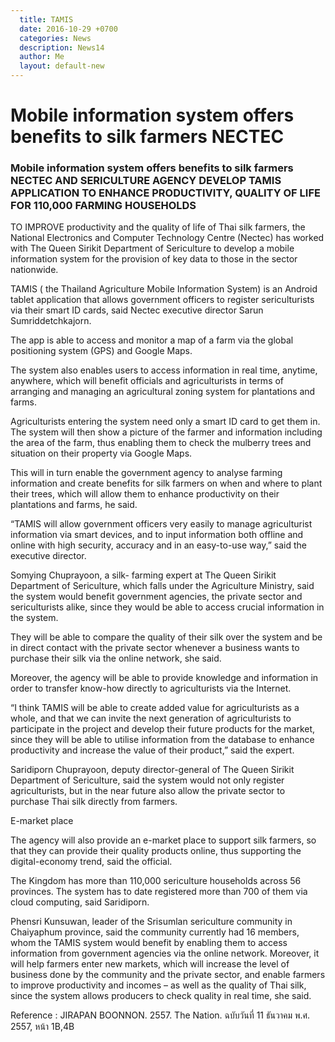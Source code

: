 ```yaml
---
  title: TAMIS
  date: 2016-10-29 +0700		  
  categories: News		
  description: News14
  author: Me		 
  layout: default-new
---
```

# Mobile information system offers benefits to silk farmers NECTEC  

### Mobile information system offers benefits to silk farmers NECTEC AND SERICULTURE AGENCY DEVELOP TAMIS APPLICATION TO ENHANCE PRODUCTIVITY, QUALITY OF LIFE FOR 110,000 FARMING HOUSEHOLDS

<p> TO IMPROVE productivity and the quality of life of Thai silk farmers, the National Electronics and Computer Technology Centre (Nectec) has worked with The Queen Sirikit Department of Sericulture to develop a mobile information system for the provision of key data to those in the sector nationwide.</p>

<p> TAMIS ( the Thailand Agriculture Mobile Information System) is an Android tablet application that allows government officers to register sericulturists via their smart ID cards, said Nectec executive director Sarun Sumriddetchkajorn.</p>

<p> The app is able to access and monitor a map of a farm via the global positioning system (GPS) and Google Maps.</p>

<p> The system also enables users to access information in real time, anytime, anywhere, which will benefit officials and agriculturists in terms of arranging and managing an agricultural zoning system for plantations and farms.</p>

<p> Agriculturists entering the system need only a smart ID card to get them in. The system will then show a picture of the farmer and information including the area of the farm, thus enabling them to check the mulberry trees and situation on their property via Google Maps.</p>

<p> This will in turn enable the government agency to analyse farming information and create benefits for silk farmers on when and where to plant their trees, which will allow them to enhance productivity on their plantations and farms, he said.</p>

<p> “TAMIS will allow government officers very easily to manage agriculturist information via smart devices, and to input information both offline and online with high security, accuracy and in an easy-to-use way,” said the executive director.</p>

<p> Somying Chuprayoon, a silk- farming expert at The Queen Sirikit Department of Sericulture, which falls under the Agriculture Ministry, said the system would benefit government agencies, the private sector and sericulturists alike, since they would be able to access crucial information in the system.</p>

<p> They will be able to compare the quality of their silk over the system and be in direct contact with the private sector whenever a business wants to purchase their silk via the online network, she said.</p>

<p> Moreover, the agency will be able to provide knowledge and information in order to transfer know-how directly to agriculturists via the Internet.</p>

<p> “I think TAMIS will be able to create added value for agriculturists as a whole, and that we can invite the next generation of agriculturists to participate in the project and develop their future products for the market, since they will be able to utilise information from the database to enhance productivity and increase the value of their product,” said the expert.</p>

<p> Saridiporn Chuprayoon, deputy director-general of The Queen Sirikit Department of Sericulture, said the system would not only register agriculturists, but in the near future also allow the private sector to purchase Thai silk directly from farmers.</p>

<p> E-market place </p>

<p> The agency will also provide an e-market place to support silk farmers, so that they can provide their quality products online, thus supporting the digital-economy trend, said the official.</p>

<p> The Kingdom has more than 110,000 sericulture households across 56 provinces. The system has to date registered more than 700 of them via cloud computing, said Saridiporn.</p>

<p> Phensri Kunsuwan, leader of the Srisumlan sericulture community in Chaiyaphum province, said the community currently had 16 members, whom the TAMIS system would benefit by enabling them to access information from government agencies via the online network. Moreover, it will help farmers enter new markets, which will increase the level of business done by the community and the private sector, and enable farmers to improve productivity and incomes – as well as the quality of Thai silk, since the system allows producers to check quality in real time, she said.</p>

<p> Reference : JIRAPAN BOONNON. 2557. The Nation. ฉบับวันที่ 11 ธันวาคม พ.ศ. 2557, หน้า 1B,4B </p>
